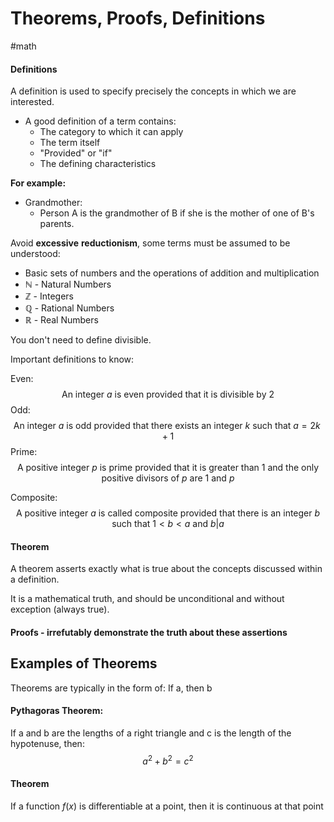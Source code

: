 # Theorems, Proofs, Definitions
#math
#### Definitions

A definition is used to specify precisely the concepts in which we are interested.

 - A good definition of a term contains:
	 - The category to which it can apply
	 - The term itself
	 - "Provided" or "if"
	 - The defining characteristics

**For example:**
- Grandmother:
	- Person A is the grandmother of B if she is the mother of one of B's parents.

Avoid **excessive** **reductionism**, some terms must be assumed to be understood:

- Basic sets of numbers and the operations of addition and multiplication 
- $\mathbb{N}$ - Natural Numbers
- $\mathbb{Z}$ - Integers
- $\mathbb{Q}$ - Rational Numbers
- $\mathbb{R}$ - Real Numbers

You don't need to define divisible. 

Important definitions to know:

Even:
$$\text{An integer }a \text{ is even provided that it is divisible by }2$$
Odd:
$$\text{An integer }a \text{ is odd provided that there exists an integer }k \text{ such that } a = 2k+1$$
Prime:
$$\text{A positive integer }p \text{ is prime provided that it is greater than } 1 \text{ and the only positive divisors of }p \text{ are }1 \text{ and }p$$

Composite:
$$\text{A positive integer }a \text{ is called composite provided that there is an integer } b \text{ such that }1<b < a \text{ and } b|a$$

#### Theorem 

A theorem asserts exactly what is true about the concepts discussed within a definition.

It is a mathematical truth, and should be unconditional and without exception (always true).


#### Proofs - irrefutably demonstrate the truth about these assertions


## Examples of Theorems

Theorems are typically in the form of:
$\text{If a, then b}$

#### Pythagoras Theorem:

$\text{If a and b are the lengths of a right triangle and c is the length of the hypotenuse, then:}$
$$
a^2 + b^2 = c^2
$$
#### Theorem

$\text{If a function } f(x) \text{ is differentiable at a point, then it is continuous at that point}$




